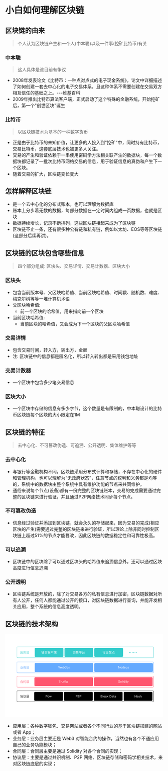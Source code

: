 # 小白如何理解区块链
## 区块链的由来
> 个人认为区块链产生和一个人(中本聪)以及一件事(挖矿比特币)有关

### 中本聪
> 这人具体是谁目前有争议

* 2008年发表论文《比特币：一种点对点式的电子现金系统》，论文中详细描述了如何创建一套去中心化的电子交易体系，且这种体系不需要创建在交易双方相互信任的基础之上。---维基百科
* 2009年推出比特币算法客户端，正式启动了这个特殊的金融系统，开始挖矿后，第一个"创世区块"诞生

### 比特币
> 以区块链技术为基本的一种数字货币

* 正是由于比特币的未知价值，让更多的人投入到"挖矿"中，同时持有比特币，交易比特币，这套底层技术也被更多人关注。
* 交易的产生和验证依赖于一串使用密码学方法相关联产生的数据块，每一个数据块都记录了一批次比特币网络交易的信息，用于验证信息的真伪和产生下一个区块。
* 随着交易的扩大，区块链变长变大

## 怎样解释区块链
* 是一个去中心化的分布式账本，也可以理解为数据库
* 账本上分步着无数的数据，每部分数据在一定时间内组成一页数据，也就是区块
* 数据持续增长，记录不断排列，这些区块链接起来成为了区块链
* 区块链不止一条，还有很多种公有链和私有链，例如以太坊、EOS等等区块链(这部分后续再讲)。

## 区块链的区块包含哪些信息
> 四个部分组成: 区块头、交易详情、交易计数器、区块大小

### 区块头
* 包含当前版本号、父区块哈希值、当前区块哈希值、时间戳、随机数、难度、梅克尔树等等一堆计算机术语
* 父区块哈希值:
	* 前一个区块的哈希值，用来指向前一个区块
* 当前区块哈希值:
	* 当前区块的哈希值，又会成为下一个区块的父区块哈希值

### 交易详情
* 包含交易时间，转入方，转出方，金额
* 注: 区块链中的信息都是匿名化，所以转入转出都是采用钱包地址

### 交易计数器
* 一个区块中包含多少笔交易信息

### 区块大小
* 一个区块中存储的信息有多少字节，这个数量是有限制的，中本聪设计的比特币区块链每个区块的大小限定在1M

## 区块链的特征
> 去中心化、不可篡改伪造、可追溯、公开透明、集体维护等等

### 去中心化
* 与银行等金融机构不同，区块链采用分布式计算和存储，不存在中心化的硬件和管理机构，也可以理解为“无政府状态”，任意节点的权利和义务都是均等的，系统中的数据块由整个系统中具有维护功能的节点来共同维护。
* 通俗来说每个节点(设备)都有一份完整的区块链账本，交易的完成需要通过完整的区块链来进行验证，并且通过P2P网络技术同步每个节点。

### 不可篡改伪造
* 信息经过验证并添加到区块链，就会永久的存储起来，因为交易的完成(相应区块的产生)需要通过完整的区块链来进行验证，所以理论上除非同时控制区块链上超过51%的节点才能篡改，因此区块链的数据稳定性和可靠性极高。

### 可以追溯
* 区块链中的区块除了可以通过区块头的哈希值来追溯信息外，还可以通过区块高度进行信息追溯

### 公开透明
* 区块链系统是开放的，除了对交易各方的私有信息进行加密，区块链数据对所有人公开，任何人都能通过公开的接口，对区块链数据进行查询，并能开发相关应用，整个系统的信息高度透明。

## 区块链的技术架构
![](../images/blockChain/blockchain-structure.png)

* 应用层：各种数字钱包、交易网站或者各个不同行业的基于区块链搭建的网站或者 App；
* 业务层：业务层主要还是 Web3 对智能合约的操作，当然也有各个不通应用自己的业务功能模块；
* 合同层：合同层主要是通过 Solidity 对各个合同的实现；
* 协议层：主要是通过共识机制、P2P 网络、区块链存储和密码学相关技术，来对区块链底层的实现；
